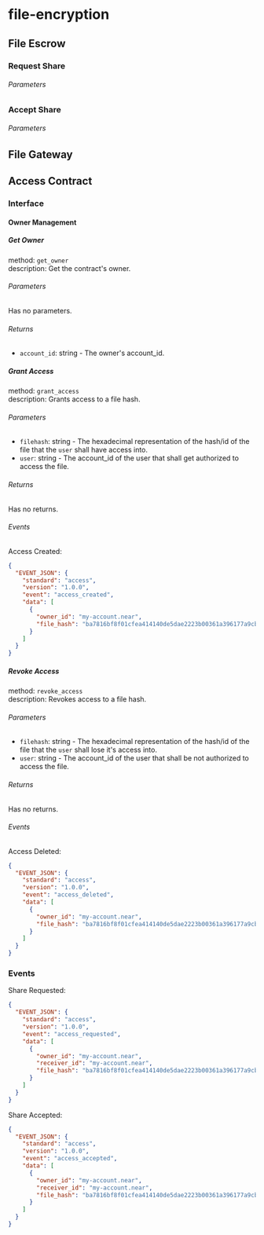 # file-encryption

## File Escrow

### Request Share

###### Parameters

### Accept Share

###### Parameters

## File Gateway

## Access Contract

### Interface

#### Owner Management

##### Get Owner

method: `get_owner`  
description: Get the contract's owner.

###### Parameters

Has no parameters.

###### Returns

- `account_id`: string - The owner's account_id.

##### Grant Access

method: `grant_access`  
description: Grants access to a file hash.

###### Parameters

- `filehash`: string - The hexadecimal representation of the hash/id of the file that the `user` shall have access into.
- `user`: string - The account_id of the user that shall get authorized to access the file.

###### Returns

Has no returns.

###### Events

Access Created:
```json
{
  "EVENT_JSON": {
    "standard": "access",
    "version": "1.0.0",
    "event": "access_created",
    "data": [
      {
        "owner_id": "my-account.near",
        "file_hash": "ba7816bf8f01cfea414140de5dae2223b00361a396177a9cb410ff61f20015ad"
      }
    ]
  }
}
```

##### Revoke Access

method: `revoke_access`  
description: Revokes access to a file hash.

###### Parameters

- `filehash`: string - The hexadecimal representation of the hash/id of the file that the `user` shall lose it's access into.
- `user`: string - The account_id of the user that shall be not authorized to access the file.

###### Returns

Has no returns.

###### Events

Access Deleted:
```json
{
  "EVENT_JSON": {
    "standard": "access",
    "version": "1.0.0",
    "event": "access_deleted",
    "data": [
      {
        "owner_id": "my-account.near",
        "file_hash": "ba7816bf8f01cfea414140de5dae2223b00361a396177a9cb410ff61f20015ad"
      }
    ]
  }
}
```

### Events

Share Requested:
```json
{
  "EVENT_JSON": {
    "standard": "access",
    "version": "1.0.0",
    "event": "access_requested",
    "data": [
      {
        "owner_id": "my-account.near",
        "receiver_id": "my-account.near",
        "file_hash": "ba7816bf8f01cfea414140de5dae2223b00361a396177a9cb410ff61f20015ad"
      }
    ]
  }
}
```

Share Accepted:
```json
{
  "EVENT_JSON": {
    "standard": "access",
    "version": "1.0.0",
    "event": "access_accepted",
    "data": [
      {
        "owner_id": "my-account.near",
        "receiver_id": "my-account.near",
        "file_hash": "ba7816bf8f01cfea414140de5dae2223b00361a396177a9cb410ff61f20015ad"
      }
    ]
  }
}
```
